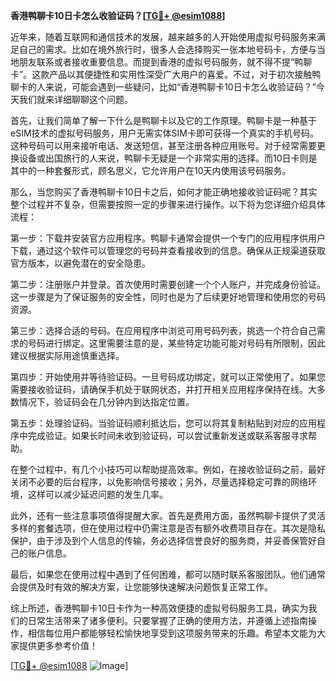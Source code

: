 **香港鸭聊卡10日卡怎么收验证码？[[TG💪+ @esim1088](https://t.me/s/esim1088)]**

近年来，随着互联网和通信技术的发展，越来越多的人开始使用虚拟号码服务来满足自己的需求。比如在境外旅行时，很多人会选择购买一张本地号码卡，方便与当地朋友联系或者接收重要信息。而提到香港的虚拟号码服务，就不得不提“鸭聊卡”。这款产品以其便捷性和实用性深受广大用户的喜爱。不过，对于初次接触鸭聊卡的人来说，可能会遇到一些疑问，比如“香港鸭聊卡10日卡怎么收验证码？”今天我们就来详细聊聊这个问题。

首先，让我们简单了解一下什么是鸭聊卡以及它的工作原理。鸭聊卡是一种基于eSIM技术的虚拟号码服务，用户无需实体SIM卡即可获得一个真实的手机号码。这种号码可以用来接听电话、发送短信，甚至注册各种应用账号。对于经常需要更换设备或出国旅行的人来说，鸭聊卡无疑是一个非常实用的选择。而10日卡则是其中的一种套餐形式，顾名思义，它允许用户在10天内使用该号码服务。

那么，当您购买了香港鸭聊卡10日卡之后，如何才能正确地接收验证码呢？其实整个过程并不复杂，但需要按照一定的步骤来进行操作。以下将为您详细介绍具体流程：

第一步：下载并安装官方应用程序。鸭聊卡通常会提供一个专门的应用程序供用户下载，通过这个软件可以管理您的号码并查看接收到的信息。确保从正规渠道获取官方版本，以避免潜在的安全隐患。

第二步：注册账户并登录。首次使用时需要创建一个个人账户，并完成身份验证。这一步骤是为了保证服务的安全性，同时也是为了后续更好地管理和使用您的号码资源。

第三步：选择合适的号码。在应用程序中浏览可用号码列表，挑选一个符合自己需求的号码进行绑定。这里需要注意的是，某些特定功能可能对号码有所限制，因此建议根据实际用途慎重选择。

第四步：开始使用并等待验证码。一旦号码成功绑定，就可以正常使用了。如果您需要接收验证码，请确保手机处于联网状态，并打开相关应用程序保持在线。大多数情况下，验证码会在几分钟内到达指定位置。

第五步：处理验证码。当验证码顺利抵达后，您可以将其复制粘贴到对应的应用程序中完成验证。如果长时间未收到验证码，可以尝试重新发送或联系客服寻求帮助。

在整个过程中，有几个小技巧可以帮助提高效率。例如，在接收验证码之前，最好关闭不必要的后台程序，以免影响信号接收；另外，尽量选择稳定可靠的网络环境，这样可以减少延迟问题的发生几率。

此外，还有一些注意事项值得提醒大家。首先是费用方面，虽然鸭聊卡提供了灵活多样的套餐选项，但在使用过程中仍需注意是否有额外收费项目存在。其次是隐私保护，由于涉及到个人信息的传输，务必选择信誉良好的服务商，并妥善保管好自己的账户信息。

最后，如果您在使用过程中遇到了任何困难，都可以随时联系客服团队。他们通常会提供及时有效的解决方案，让您能够快速解决问题恢复正常工作。

综上所述，香港鸭聊卡10日卡作为一种高效便捷的虚拟号码服务工具，确实为我们的日常生活带来了诸多便利。只要掌握了正确的使用方法，并遵循上述指南操作，相信每位用户都能够轻松愉快地享受到这项服务带来的乐趣。希望本文能为大家提供更多参考价值！

[[TG💪+ @esim1088](https://t.me/s/esim1088) ![Image](https://i.postimg.cc/4NQfJmqS/Snipaste-2025-05-13-00-14-12.png)]